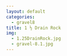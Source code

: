```yaml
---
layout: default
categories: 
  - gravel8
title: 1 ½ Drain Rock
img: 
  - 1.25DrainRock.jpg
  - gravel-8.1.jpg
---
```

